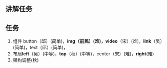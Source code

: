 ## 讲解任务

## 任务

1. 组件 button（邱）(简单)，**img（前民）(难)，video**（宋）(难)，**link**（吴）(简单)，text（邱）(简单)，
2. 布局**left**（吴）(中等)，**top**（秋）(中等)，center（宋）(难)，**right**(难)
3. 架构调整(秋)
